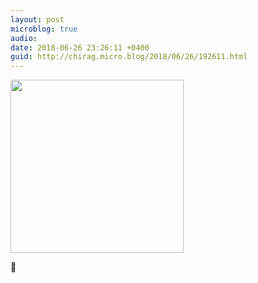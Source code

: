 ```yaml
---
layout: post
microblog: true
audio: 
date: 2018-06-26 23:26:11 +0400
guid: http://chirag.micro.blog/2018/06/26/192611.html
---
```

<a href="http://www.chirag.biz/uploads/2018/c97a913a2e.jpg"><img src="http://www.chirag.biz/uploads/2018/c97a913a2e.jpg" width="277" height="600" style="height: auto;" class="sunlit_image" /></a>

😬

